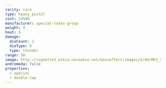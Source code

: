 ```yaml
---
rarity: rare
type: heavy_pistol
cost: 33500
manufacturer: special-tasks-group
weight: 4
heat: 6
damage:
  dieCount: 1
  dieType: 6
  type: thunder
range: 50
image: http://vignette3.wikia.nocookie.net/masseffect/images/4/40/ME3_Scorpion_Heavy_Pistol.png/revision/latest?cb=20120317185843
andromeda: false
properties:
  - special
  - double-tap
---
```

